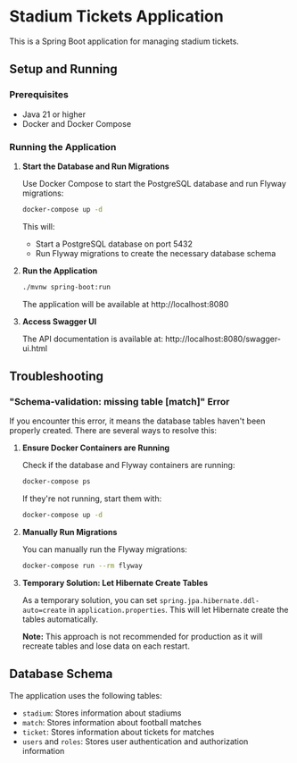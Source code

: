 # Stadium Tickets Application

This is a Spring Boot application for managing stadium tickets.

## Setup and Running

### Prerequisites
- Java 21 or higher
- Docker and Docker Compose

### Running the Application

1. **Start the Database and Run Migrations**

   Use Docker Compose to start the PostgreSQL database and run Flyway migrations:

   ```bash
   docker-compose up -d
   ```

   This will:
   - Start a PostgreSQL database on port 5432
   - Run Flyway migrations to create the necessary database schema

2. **Run the Application**

   ```bash
   ./mvnw spring-boot:run
   ```

   The application will be available at http://localhost:8080

3. **Access Swagger UI**

   The API documentation is available at:
   http://localhost:8080/swagger-ui.html

## Troubleshooting

### "Schema-validation: missing table [match]" Error

If you encounter this error, it means the database tables haven't been properly created. There are several ways to resolve this:

1. **Ensure Docker Containers are Running**

   Check if the database and Flyway containers are running:

   ```bash
   docker-compose ps
   ```

   If they're not running, start them with:

   ```bash
   docker-compose up -d
   ```

2. **Manually Run Migrations**

   You can manually run the Flyway migrations:

   ```bash
   docker-compose run --rm flyway
   ```

3. **Temporary Solution: Let Hibernate Create Tables**

   As a temporary solution, you can set `spring.jpa.hibernate.ddl-auto=create` in `application.properties`. 
   This will let Hibernate create the tables automatically.

   **Note:** This approach is not recommended for production as it will recreate tables and lose data on each restart.

## Database Schema

The application uses the following tables:

- `stadium`: Stores information about stadiums
- `match`: Stores information about football matches
- `ticket`: Stores information about tickets for matches
- `users` and `roles`: Stores user authentication and authorization information